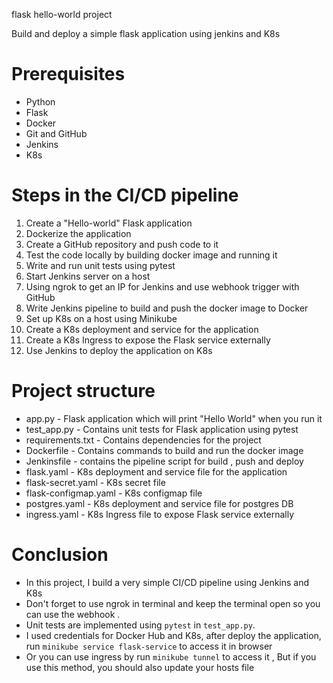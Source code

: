 flask hello-world project

Build and deploy a simple flask application using jenkins and K8s

# Prerequisites

* Python
* Flask
* Docker
* Git and GitHub
* Jenkins
* K8s

# Steps in the CI/CD pipeline

1. Create a "Hello-world" Flask application
2. Dockerize the application
3. Create a GitHub repository and push code to it
4. Test the code locally by building docker image and running it
5. Write and run unit tests using pytest
6. Start Jenkins server on a host
7. Using ngrok to get an IP for Jenkins and use webhook trigger with GitHub
8. Write Jenkins pipeline to build and push the docker image to Docker
9. Set up K8s on a host using Minikube
10. Create a K8s deployment and service for the application
11. Create a K8s Ingress to expose the Flask service externally
12. Use Jenkins to deploy the application on K8s

# Project structure

* app.py - Flask application which will print "Hello World" when you run it
* test_app.py - Contains unit tests for Flask application using pytest
* requirements.txt - Contains dependencies for the project
* Dockerfile - Contains commands to build and run the docker image
* Jenkinsfile - contains the pipeline script for build , push and deploy
* flask.yaml - K8s deployment and service file for the application
* flask-secret.yaml - K8s secret file
* flask-configmap.yaml - K8s configmap file
* postgres.yaml - K8s deployment and service file for postgres DB
* ingress.yaml - K8s Ingress file to expose Flask service externally

# Conclusion

* In this project, I build a very simple CI/CD pipeline using Jenkins and K8s
* Don't forget to use ngrok in terminal and keep the terminal open so you can use the webhook .
* Unit tests are implemented using `pytest` in `test_app.py`.
* I used credentials for Docker Hub and K8s, after deploy the application, run `minikube service flask-service` to access it in browser
* Or you can use ingress by run `minikube tunnel` to access it , But if you use this method, you should also update your hosts file